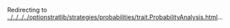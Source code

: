 Redirecting to
[../../../../optionstratlib/strategies/probabilities/trait.ProbabilityAnalysis.html](../../../../optionstratlib/strategies/probabilities/trait.ProbabilityAnalysis.html)\...
